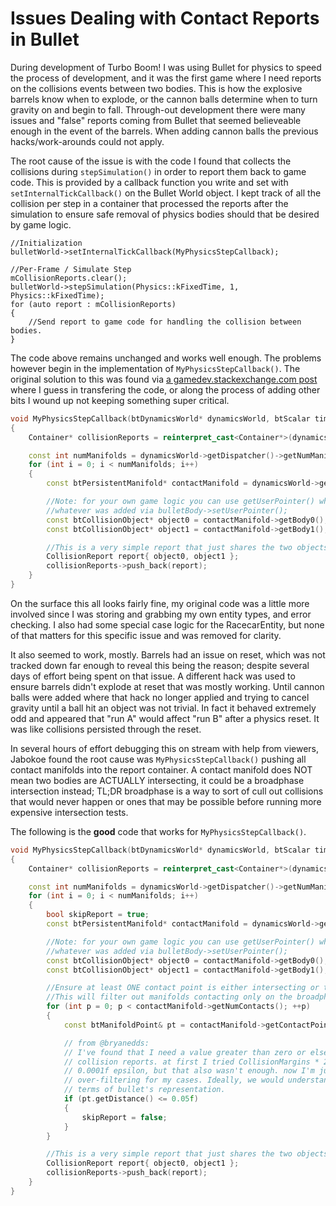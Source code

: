
# Issues Dealing with Contact Reports in Bullet

During development of Turbo Boom! I was using Bullet for physics to speed the process of development, and it was the first game where I need reports on the collisions events between two bodies. This is how the explosive barrels know when to explode, or the cannon balls determine when to turn gravity on and begin to fall. Through-out development there were many issues and "false" reports coming from Bullet that seemed believeable enough in the event of the barrels. When adding cannon balls the previous hacks/work-arounds could not apply.

The root cause of the issue is with the code I found that collects the collisions during `stepSimulation()` in order to report them back to game code. This is provided by a callback function you write and set with `setInternalTickCallback()` on the Bullet World object. I kept track of all the collision per step in a container that processed the reports after the simulation to ensure safe removal of physics bodies should that be desired by game logic.

```
//Initialization
bulletWorld->setInternalTickCallback(MyPhysicsStepCallback);

//Per-Frame / Simulate Step
mCollisionReports.clear();
bulletWorld->stepSimulation(Physics::kFixedTime, 1, Physics::kFixedTime);
for (auto report : mCollisionReports)
{
	//Send report to game code for handling the collision between bodies.
}
```

The code above remains unchanged and works well enough. The problems however begin in the implementation of `MyPhysicsStepCallback()`. The original solution to this was found via [a gamedev.stackexchange.com post](https://gamedev.stackexchange.com/questions/22442/how-get-collision-callback-of-two-specific-objects-using-bullet-physics) where I guess in transfering the code, or along the process of adding other bits I wound up not keeping something super critical.

```cpp
void MyPhysicsStepCallback(btDynamicsWorld* dynamicsWorld, btScalar timeStep)
{
	Container* collisionReports = reinterpret_cast<Container*>(dynamicsWorld->getWorldUserInfo());

	const int numManifolds = dynamicsWorld->getDispatcher()->getNumManifolds();
	for (int i = 0; i < numManifolds; i++)
	{
		const btPersistentManifold* contactManifold = dynamicsWorld->getDispatcher()->getManifoldByIndexInternal(i);

		//Note: for your own game logic you can use getUserPointer() which returns
		//whatever was added via bulletBody->setUserPointer();
		const btCollisionObject* object0 = contactManifold->getBody0();
		const btCollisionObject* object1 = contactManifold->getBody1();

		//This is a very simple report that just shares the two objects that collided.
		CollisionReport report{ object0, object1 };
		collisionReports->push_back(report);
	}
}
```

On the surface this all looks fairly fine, my original code was a little more involved since I was storing and grabbing my own entity types, and error checking. I also had some special case logic for the RacecarEntity, but none of that matters for this specific issue and was removed for clarity.

It also seemed to work, mostly. Barrels had an issue on reset, which was not tracked down far enough to reveal this being the reason; despite several days of effort being spent on that issue. A different hack was used to ensure barrels didn't explode at reset that was mostly working. Until cannon balls were added where that hack no longer applied and trying to cancel gravity until a ball hit an object was not trivial. In fact it behaved extremely odd and appeared that "run A" would affect "run B" after a physics reset. It was like collisions persisted through the reset.

In several hours of effort debugging this on stream with help from viewers, Jabokoe found the root cause was `MyPhysicsStepCallback()` pushing all contact manifolds into the report container. A contact manifold does NOT mean two bodies are ACTUALLY intersecting, it could be a broadphase intersection instead; TL;DR broadphase is a way to sort of cull out collisions that would never happen or ones that may be possible before running more expensive intersection tests.

The following is the **good** code that works for `MyPhysicsStepCallback()`.

```cpp
void MyPhysicsStepCallback(btDynamicsWorld* dynamicsWorld, btScalar timeStep)
{
	Container* collisionReports = reinterpret_cast<Container*>(dynamicsWorld->getWorldUserInfo());

	const int numManifolds = dynamicsWorld->getDispatcher()->getNumManifolds();
	for (int i = 0; i < numManifolds; i++)
	{
		bool skipReport = true;
		const btPersistentManifold* contactManifold = dynamicsWorld->getDispatcher()->getManifoldByIndexInternal(i);

		//Note: for your own game logic you can use getUserPointer() which returns
		//whatever was added via bulletBody->setUserPointer();
		const btCollisionObject* object0 = contactManifold->getBody0();
		const btCollisionObject* object1 = contactManifold->getBody1();

		//Ensure at least ONE contact point is either intersecting or touching by checking distance.
		//This will filter out manifolds contacting only on the broadphase level.
		for (int p = 0; p < contactManifold->getNumContacts(); ++p)
		{
			const btManifoldPoint& pt = contactManifold->getContactPoint(p);

			// from @bryanedds:
			// I've found that I need a value greater than zero or else you will filter too much and not get legitimate
			// collision reports. at first I tried CollisionMargins * 2.0f, but that wasn't enough. Then I also added a
			// 0.0001f epsilon, but that also wasn't enough. now I'm just slapping 0.05f in there and it seems to fix
			// over-filtering for my cases. Ideally, we would understand exactly what this offset should consist of in
			// terms of bullet's representation.
			if (pt.getDistance() <= 0.05f)
			{
				skipReport = false;
			}
		}

		//This is a very simple report that just shares the two objects that collided.
		CollisionReport report{ object0, object1 };
		collisionReports->push_back(report);
	}
}
```
